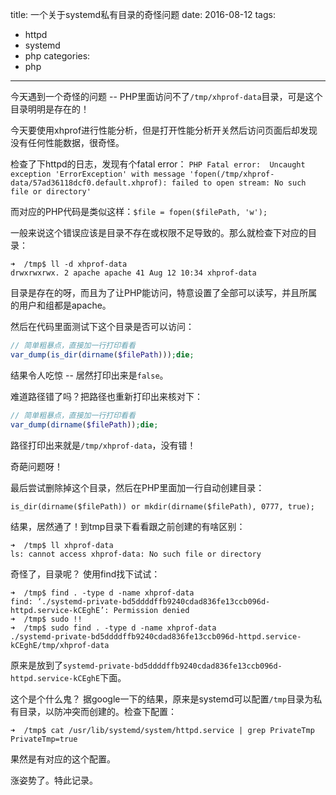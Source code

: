 title: 一个关于systemd私有目录的奇怪问题
date: 2016-08-12
tags:
  - httpd
  - systemd
  - php
categories: 
  - php
---

今天遇到一个奇怪的问题 -- PHP里面访问不了`/tmp/xhprof-data`目录，可是这个目录明明是存在的！

<!-- more -->

今天要使用xhprof进行性能分析，但是打开性能分析开关然后访问页面后却发现没有任何性能数据，很奇怪。

检查了下httpd的日志，发现有个fatal error： `PHP Fatal error:  Uncaught exception 'ErrorException' with message 'fopen(/tmp/xhprof-data/57ad36118dcf0.default.xhprof): failed to open stream: No such file or directory' `

而对应的PHP代码是类似这样：`$file = fopen($filePath, 'w');`

一般来说这个错误应该是目录不存在或权限不足导致的。那么就检查下对应的目录：

```
➜  /tmp$ ll -d xhprof-data
drwxrwxrwx. 2 apache apache 41 Aug 12 10:34 xhprof-data
```

目录是存在的呀，而且为了让PHP能访问，特意设置了全部可以读写，并且所属的用户和组都是apache。

然后在代码里面测试下这个目录是否可以访问：

```php
// 简单粗暴点，直接加一行打印看看
var_dump(is_dir(dirname($filePath)));die;
```

结果令人吃惊 -- 居然打印出来是`false`。

难道路径错了吗？把路径也重新打印出来核对下：

```php
// 简单粗暴点，直接加一行打印看看
var_dump(dirname($filePath));die;
```

路径打印出来就是`/tmp/xhprof-data`，没有错！

奇葩问题呀！

最后尝试删除掉这个目录，然后在PHP里面加一行自动创建目录：

```
is_dir(dirname($filePath)) or mkdir(dirname($filePath), 0777, true);
```

结果，居然通了！到tmp目录下看看跟之前创建的有啥区别：

```
➜  /tmp$ ll xhprof-data
ls: cannot access xhprof-data: No such file or directory
```

奇怪了，目录呢？ 使用find找下试试：

```
➜  /tmp$ find . -type d -name xhprof-data 
find: ‘./systemd-private-bd5ddddffb9240cdad836fe13ccb096d-httpd.service-kCEghE’: Permission denied
➜  /tmp$ sudo !!
➜  /tmp$ sudo find . -type d -name xhprof-data
./systemd-private-bd5ddddffb9240cdad836fe13ccb096d-httpd.service-kCEghE/tmp/xhprof-data
```

原来是放到了`systemd-private-bd5ddddffb9240cdad836fe13ccb096d-httpd.service-kCEghE`下面。

这个是个什么鬼？ 据google一下的结果，原来是systemd可以配置`/tmp`目录为私有目录，以防冲突而创建的。检查下配置：

```
➜  /tmp$ cat /usr/lib/systemd/system/httpd.service | grep PrivateTmp
PrivateTmp=true
```

果然是有对应的这个配置。


涨姿势了。特此记录。
